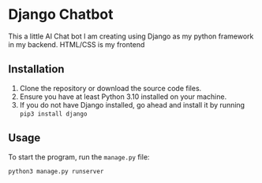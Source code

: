 # Django Chatbot

This a little AI Chat bot I am creating using Django as my python framework in my backend. HTML/CSS is my frontend 

## Installation

1. Clone the repository or download the source code files.
2. Ensure you have at least Python 3.10 installed on your machine.
3. If you do not have Django installed, go ahead and install it by running `pip3 install django`


## Usage

To start the program, run the `manage.py` file:

```shell
python3 manage.py runserver

